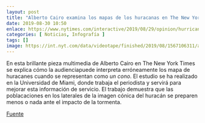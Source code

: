 ```yaml
---
layout: post
title: "Alberto Cairo examina los mapas de los huracanas en The New York Times"
date: 2019-08-30 10:50
enlace: https://www.nytimes.com/interactive/2019/08/29/opinion/hurricane-dorian-forecast-map.html
categories: [ Noticias, Infografía ]
tags: []
image: https://int.nyt.com/data/videotape/finished/2019/08/1567106311/aairma-1254w.mp4
---
```

En esta brillante pieza multimedia de Alberto Cairo en The New York Times se explica cómo la audienciapuede interpreta erróneamente los mapa de huracanes cuando se representan como _un cono_. El estudio se ha realizado en la Universidad de Miami, donde trabaja el periodista y servirá para mejorar esta información de servicio. El trabajo demuestra que las poblacaciones en los laterales de la imagen cónica del huracán se preparen menos o nada ante el impacto de la tormenta.

[Fuente](https://www.nytimes.com/interactive/2019/08/29/opinion/hurricane-dorian-forecast-map.html)

